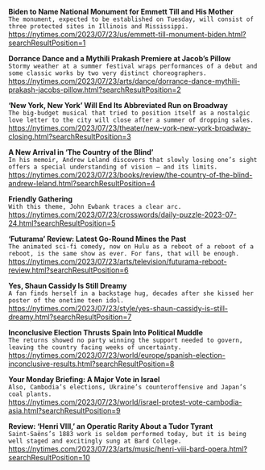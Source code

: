 **Biden to Name National Monument for Emmett Till and His Mother**\
`The monument, expected to be established on Tuesday, will consist of three protected sites in Illinois and Mississippi.`\
https://nytimes.com/2023/07/23/us/emmett-till-monument-biden.html?searchResultPosition=1

**Dorrance Dance and a Mythili Prakash Premiere at Jacob’s Pillow**\
`Stormy weather at a summer festival wraps performances of a debut and some classic works by two very distinct choreographers.`\
https://nytimes.com/2023/07/23/arts/dance/dorrance-dance-mythili-prakash-jacobs-pillow.html?searchResultPosition=2

**‘New York, New York’ Will End Its Abbreviated Run on Broadway**\
`The big-budget musical that tried to position itself as a nostalgic love letter to the city will close after a summer of dropping sales.`\
https://nytimes.com/2023/07/23/theater/new-york-new-york-broadway-closing.html?searchResultPosition=3

**A New Arrival in ‘The Country of the Blind’**\
`In his memoir, Andrew Leland discovers that slowly losing one’s sight offers a special understanding of vision — and its limits.`\
https://nytimes.com/2023/07/23/books/review/the-country-of-the-blind-andrew-leland.html?searchResultPosition=4

**Friendly Gathering**\
`With this theme, John Ewbank traces a clear arc.`\
https://nytimes.com/2023/07/23/crosswords/daily-puzzle-2023-07-24.html?searchResultPosition=5

**‘Futurama’ Review: Latest Go-Round Mines the Past**\
`The animated sci-fi comedy, now on Hulu as a reboot of a reboot of a reboot, is the same show as ever. For fans, that will be enough.`\
https://nytimes.com/2023/07/23/arts/television/futurama-reboot-review.html?searchResultPosition=6

**Yes, Shaun Cassidy Is Still Dreamy**\
`A fan finds herself in a backstage hug, decades after she kissed her poster of the onetime teen idol.`\
https://nytimes.com/2023/07/23/style/yes-shaun-cassidy-is-still-dreamy.html?searchResultPosition=7

**Inconclusive Election Thrusts Spain Into Political Muddle**\
`The returns showed no party winning the support needed to govern, leaving the country facing weeks of uncertainty.`\
https://nytimes.com/2023/07/23/world/europe/spanish-election-inconclusive-results.html?searchResultPosition=8

**Your Monday Briefing: A Major Vote in Israel**\
`Also, Cambodia’s elections, Ukraine’s counteroffensive and Japan’s coal plants.`\
https://nytimes.com/2023/07/23/world/israel-protest-vote-cambodia-asia.html?searchResultPosition=9

**Review: ‘Henri VIII,’ an Operatic Rarity About a Tudor Tyrant**\
`Saint-Saëns’s 1883 work is seldom performed today, but it is being well staged and excitingly sung at Bard College.`\
https://nytimes.com/2023/07/23/arts/music/henri-viii-bard-opera.html?searchResultPosition=10

